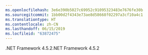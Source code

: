 ```yaml
---
ms.openlocfilehash: 3e6e390b5027c69952c91095323483e7676fe30b
ms.sourcegitcommit: 1bb00d2f4343e73ae8d58668f02297a3cf10a4c1
ms.translationtype: HT
ms.contentlocale: zh-CN
ms.lasthandoff: 06/15/2019
ms.locfileid: "63872475"
---
```

<span data-ttu-id="c75e6-101">.NET Framework 4.5.2</span><span class="sxs-lookup"><span data-stu-id="c75e6-101">.NET Framework 4.5.2</span></span>